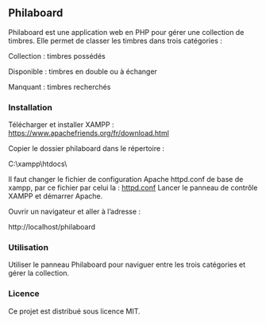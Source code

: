 ## Philaboard
Philaboard est une application web en PHP pour gérer une collection de timbres.
Elle permet de classer les timbres dans trois catégories :

Collection : timbres possédés

Disponible : timbres en double ou à échanger

Manquant : timbres recherchés

### Installation
Télécharger et installer XAMPP : https://www.apachefriends.org/fr/download.html

Copier le dossier philaboard dans le répertoire :

C:\xampp\htdocs\

Il faut changer le fichier de configuration Apache httpd.conf de base de xampp, par ce fichier par celui la : [httpd.conf](conf/httpd.conf)
Lancer le panneau de contrôle XAMPP et démarrer Apache.

Ouvrir un navigateur et aller à l’adresse :

http://localhost/philaboard

### Utilisation
Utiliser le panneau Philaboard pour naviguer entre les trois catégories et gérer la collection.

### Licence
Ce projet est distribué sous licence MIT.
